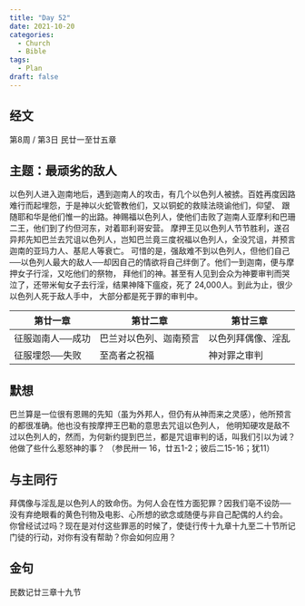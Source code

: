 ```yaml
---
title: "Day 52"
date: 2021-10-20
categories:
  - Church
  - Bible
tags:
  - Plan
draft: false
---
```


## 经文
第8周 / 第3日 民廿一至廿五章

## 主题：最顽劣的敌人
以色列人进入迦南地后，遇到迦南人的攻击，有几个以色列人被掳。百姓再度因路难行而起埋怨，于是神以火蛇管教他们，又以铜蛇的救赎法晓谕他们，仰望、
跟随耶和华是他们惟一的出路。神赐福以色列人，使他们击败了迦南人亚摩利和巴珊二王，他们到了约但河东，对着耶利哥安营。
摩押王见以色列人节节胜利，遂召异邦先知巴兰去咒诅以色列人，岂知巴兰竟三度祝福以色列人，全没咒诅，并预言迦南的亚玛力人、基尼人等衰亡。
可惜的是，强敌难不到以色列人，但他们自己──以色列人最大的敌人──却因自己的情欲将自己绊倒了。他们一到迦南，便与摩押女子行淫，又吃他们的祭物，
拜他们的神。甚至有人见到会众为神要审判而哭泣了，还带米甸女子去行淫，结果神降下瘟疫，死了  24,000人。到此为止，很少以色列人死于敌人手中，
大部分都是死于罪的审判中。

| 第廿一章      | 第廿二章        | 第廿三章      |
| --------- | ----------- | --------- |
| 征服迦南人──成功 | 巴兰对以色列、迦南预言 | 以色列拜偶像、淫乱 |
| 征服埋怨──失败  | 至高者之祝福      | 神对罪之审判    |

## 默想
巴兰算是一位很有恩赐的先知（虽为外邦人，但仍有从神而来之灵感），他所预言的都很准确。他也没有按摩押王巴勒的意思去咒诅以色列人，
他明知硬攻是敌不过以色列人的，然而，为何新约提到巴兰，都是咒诅审判的话，叫我们引以为诫？他做了些什么惹怒神的事？
（参民卅一  16，廿五1-2；彼后二15-16；犹11）

## 与主同行
拜偶像与淫乱是以色列人的致命伤。为何人会在性方面犯罪？因我们亳不设防──没有弃绝眼看的黄色刊物及电影、心所想的欲念或随便与非自己配偶的人约会。
你曾经试过吗？现在是对付这些罪恶的时候了，使徒行传十九章十九至二十节所记门徒的行动，对你有没有帮助？你会如何应用？

## 金句
民数记廿三章十九节

[comment]: <> (## 附录)

